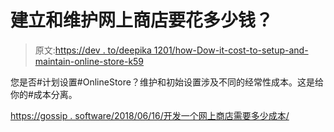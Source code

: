 # 建立和维护网上商店要花多少钱？

> 原文:[https://dev . to/deepika 1201/how-Dow-it-cost-to-setup-and-maintain-online-store-k59](https://dev.to/deepika1201/how-much-does-it-cost-to-setup-and-maintain-online-store-k59)

您是否#计划设置#OnlineStore？维护和初始设置涉及不同的经常性成本。这是给你的#成本分离。

[https://gossip . software/2018/06/16/开发一个网上商店需要多少成本/](https://gossip.software/2018/06/16/how-much-does-it-cost-to-develop-an-online-store/)